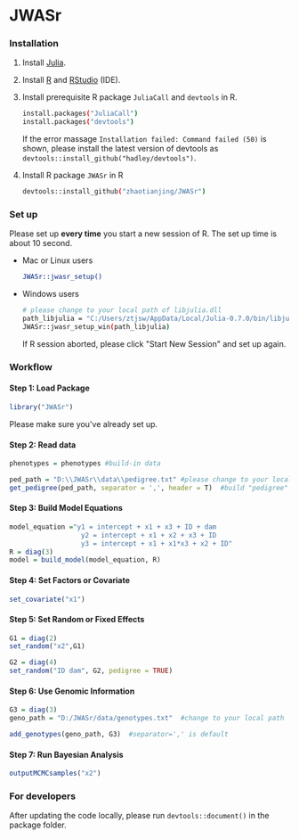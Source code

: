 
# JWASr

### Installation

1. Install [Julia](https://julialang.org/downloads/).
2. Install [R](https://www.r-project.org) and [RStudio](https://www.rstudio.com/products/rstudio/download/) (IDE).
3. Install prerequisite R package `JuliaCall` and `devtools` in R.

    ```bash
    install.packages("JuliaCall")
    install.packages("devtools")
    ```

    If the error massage `Installation failed: Command failed (50)` is shown, please install the latest version of devtools as `devtools::install_github("hadley/devtools")`.

4. Install R package `JWASr` in R

    ```bash
    devtools::install_github("zhaotianjing/JWASr")
    ```
### Set up
Please set up **every time** you start a new session of R. The set up time is about 10 second.
* Mac or Linux users
    ```bash
    JWASr::jwasr_setup()
    ```

 * Windows users
    ```bash
    # please change to your local path of libjulia.dll
    path_libjulia = "C:/Users/ztjsw/AppData/Local/Julia-0.7.0/bin/libjulia.dll"
    JWASr::jwasr_setup_win(path_libjulia)
    ```
    If R session aborted, please click "Start New Session" and set up again.

### Workflow
#### Step 1: Load Package
``` r
library("JWASr")
```
Please make sure you've already set up.


#### Step 2: Read data
``` r
phenotypes = phenotypes #build-in data

ped_path = "D:\\JWASr\\data\\pedigree.txt" #please change to your local path
get_pedigree(ped_path, separator = ',', header = T)  #build "pedigree" in Julia
```

#### Step 3: Build Model Equations
``` r
model_equation ="y1 = intercept + x1 + x3 + ID + dam
                  y2 = intercept + x1 + x2 + x3 + ID
                  y3 = intercept + x1 + x1*x3 + x2 + ID"
R = diag(3)
model = build_model(model_equation, R)
```

#### Step 4: Set Factors or Covariate

``` r
set_covariate("x1")
```


#### Step 5: Set Random or Fixed Effects

``` r
G1 = diag(2)
set_random("x2",G1)
```


``` r
G2 = diag(4)
set_random("ID dam", G2, pedigree = TRUE)
```


#### Step 6: Use Genomic Information

``` r
G3 = diag(3)
geno_path = "D:/JWASr/data/genotypes.txt"  #change to your local path

add_genotypes(geno_path, G3)  #separator=',' is default
```

#### Step 7: Run Bayesian Analysis

``` r
outputMCMCsamples("x2")
```

### For developers
After updating the code locally, please run `devtools::document()` in the package folder.
